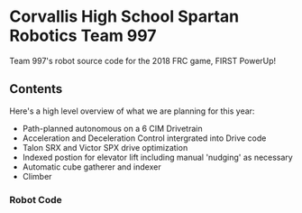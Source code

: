 # Corvallis High School Spartan Robotics Team 997
Team 997's robot source code for the 2018 FRC game, FIRST PowerUp!

## Contents

Here's a high level overview of what we are planning for this year:
- Path-planned autonomous on a 6 CIM Drivetrain
- Acceleration and Deceleration Control intergrated into Drive code
- Talon SRX and Victor SPX drive optimization
- Indexed postion for elevator lift including manual 'nudging' as necessary
- Automatic cube gatherer and indexer
- Climber

### Robot Code

